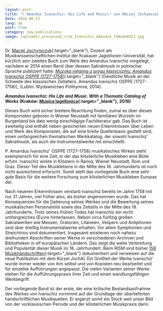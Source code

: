 ```yaml
---
layout: post
title: "\"Amandus Ivanschiz: His Life and Music\" von Maciej Jochymczyk"
date: 2016-06-23
lang: de
post: true
category: new_publications
image: /uploads/_processed_/csm_Ivanschiz_Amandus_f40a4e0251.jpg
---
```



Dr. [Maciej Jochymczyk](http://jagiellonian.academia.edu/MaciejJochymczyk){:target="_blank"}, Dozent am Musikwissenschaftlichen Institut der Krakauer Jagiellonen-Universität, hat kürzlich sein zweites Buch zum Werk des Amandus Ivanschiz vorgelegt, nachdem er 2014 einen Band über dessen Sakralmusik in polnischer Sprache publiziert hatte: [_Muzyka religijna u progu klasycyzmu. Amandus Ivanschiz OSPPE (1727-1758)_](http://www.polihymnia.pl/polihymniaS/sklep/index.php?products=product&prod_id=711){:target="_blank"} [Geistliche Musik an der Schwelle des klassischen Zeitalters. Amandus Ivanschiz OSPPE (1727-1758)], (Lublin: Wydawnictwo Polihymnia, 2014).

**_Amandus Ivanschiz: His Life and Music. With a Thematic Catalog of Works_ (Kraków: [Musica Iagellonica](http://mi.pl/pl/p/Maciej-Jochymczyk-Amandus-Ivanschiz.-His-Life-and-Music.-With-a-Thematic-Catalog-of-Works/394){:target="_blank"}, 2016)**

Dieses Buch wird sicher breitere Beachtung finden, zumal es über diesen Komponisten geboren in Wiener Neustadt mit familiären Wurzeln im Burgenland bis dato wenig einschlägige Fachliteratur gab. Das Buch ist zweiteilig und enthält neben gesicherten neuen Erkenntnissen über Leben und Werk des Komponisten, die auf eine breite Quellenbasis gestellt sind, einen umfangreichen thematischen Werkkatalog, der sowohl Ivanschiz' Sakralmusik, als auch die Instrumentalwerke mit einschließt.

P. Amandus Ivanschiz' OSPPE (1727–1758) musikalisches Wirken steht exemplarisch für eine Zeit, in der das klösterliche Musikleben eine Blüte erfuhr. Ivanschiz wirkte in Klöstern in Ranna, Wiener Neustadt, Rom und Graz. Dieser Teil des Musiklebens in der Mitte des 18. Jahrhunderts ist noch nicht ausreichend erforscht. Somit stellt das vorliegende Buch eine sehr gute Basis für die weitere Forschung zum klösterlichen Musikleben Europas dar.

Nach neueren Erkenntnissen verstarb Ivanschiz bereits im Jahre 1758 mit nur 31 Jahren, viel früher also, als bisher angenommen wurde. Das hat Konsequenzen für die Datierung seines Werkes und die Bewertung seines musikalischen Personalstils sowie des Zeitstils in der Mitte des 18. Jahrhunderts. Trotz seines frühen Todes hat Ivanschiz ein recht umfangreiches Œuvre hinterlassen. Neben circa fünfzig großen Sakralwerken wie Messen, Oratorien, Litaneien, Vespern und Antiphonen sind über dreißig Instrumentalwerke erhalten. Vor allem Symphonien und Streichtrios sind dokumentiert. Insgesamt existieren noch nahezu dreihundert Abschriften seiner Werke in verschiedenen Archiven und Bibliotheken in elf europäischen Ländern. Das zeigt die weite Verbreitung und Popularität dieser Musik im 18. Jahrhundert. Beim RISM sind bisher [158 Musikhandschriften](https://opac.rism.info/search?View=rism&author=Ivanschiz+Amand){:target="_blank"} dokumentiert und verweisen auf die neue Publikation mit dem Kürzel JochAI. Ein Großteil der Werke Ivanschiz' wurde immer wieder von ihm selbst und von Kopisten neu bearbeitet und für einzelne Aufführungen angepasst. Die vielen Varianten seiner Werke stehen für die Aufführungspraxis ihrer Zeit und einen wandlungsfähigen Werkbegriff.

Der vorliegende Band ist der erste, der eine kritische Bestandsaufnahme des Werkes von Ivanschiz vornimmt auf der Grundlage der überlieferten handschriftlichen Musikquellen. Er ergänzt somit ein Stück weit unser Bild von der vorklassischen Periode und der klösterlichen Musikpraxis darin.



<script type="text/javascript">var switchTo5x=true;</script><script type="text/javascript" src="http://w.sharethis.com/button/buttons.js"></script><script type="text/javascript">stLight.options({publisher: "9b601438-1ce1-49d8-bfd7-9cff5df54c17", doNotHash: false, doNotCopy: false, hashAddressBar: false});</script>